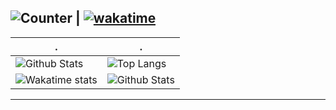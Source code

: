 <!--
**pranshuag9/pranshuag9** is a ✨ _special_ ✨ repository because its `README.md` (this file) appears on your GitHub profile.

Here are some ideas to get you started:
### Hi there 👋
- 🔭 I’m currently working on ...
- 🌱 I’m currently learning ...
- 👯 I’m looking to collaborate on ...
- 🤔 I’m looking for help with ...
- 💬 Ask me about ...
- 📫 How to reach me: ...
- 😄 Pronouns: ...
- ⚡ Fun fact: ...
![Wakatime stats](https://github-readme-stats.vercel.app/api/wakatime?username=username)
-->
![Counter](https://komarev.com/ghpvc/?username=pranshuag9&style=flat-square&label=Profile%20Views) | [![wakatime](https://wakatime.com/badge/user/57427554-dd67-4588-bde7-03eb4fae2659.svg)](https://wakatime.com/@57427554-dd67-4588-bde7-03eb4fae2659)
------------

<center>

. | .
--|--
![Github Stats](https://github-readme-stats.vercel.app/api?username=pranshuag9&show_icons=true&theme=aura&hide_border=false&locale=en&count_private=true) | ![Top Langs](https://github-readme-stats.vercel.app/api/top-langs/?username=pranshuag9&layout=compact&hide=jupyter%20notebook) 
| ![Wakatime stats](https://github-readme-stats.vercel.app/api/wakatime?username=pranshu) | ![Github Stats](https://github-readme-stats.vercel.app/api?username=pranshuag9&show_icons=true&theme=maroongold&hide_border=false&locale=en&count_private=true)
</center>

------------
